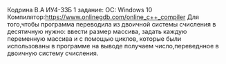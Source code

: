 Кодрина В.А ИУ4-33Б
1 задание:
ОС: Windows 10
Компилятор:https://www.onlinegdb.com/online_c++_compiler
Для того,чтобы программа переводила из двоичной системы счисления в десятичную нужно: ввести размер массива, задать каждую переменную массива и с помощью циклов, которые были использованы в программе на выводе получаем число,переведнное в двоичную систему счисления.
